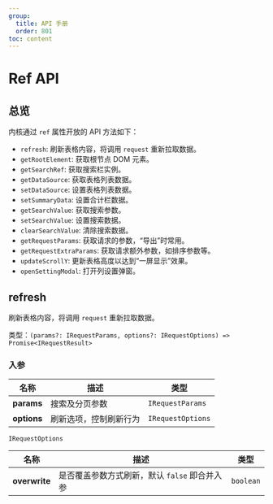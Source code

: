 ```yaml
---
group:
  title: API 手册
  order: 801
toc: content
---
```


# Ref API

## 总览

内核通过 `ref` 属性开放的 API 方法如下：

- `refresh`: 刷新表格内容，将调用 `request` 重新拉取数据。
- `getRootElement`: 获取根节点 DOM 元素。
- `getSearchRef`: 获取搜索栏实例。
- `getDataSource`: 获取表格列表数据。
- `setDataSource`: 设置表格列表数据。
- `setSummaryData`: 设置合计栏数据。
- `getSearchValue`: 获取搜索参数。
- `setSearchValue`: 设置搜索数据。
- `clearSearchValue`: 清除搜索数据。
- `getRequestParams`: 获取请求的参数，“导出”时常用。
- `getRequestExtraParams`: 获取请求额外参数，如排序参数等。
- `updateScrollY`: 更新表格高度以达到“一屏显示”效果。
- `openSettingModal`: 打开列设置弹窗。

## refresh

刷新表格内容，将调用 `request` 重新拉取数据。

类型：`(params?: IRequestParams, options?: IRequestOptions) => Promise<IRequestResult>`

### 入参

| **名称**    | **描述**               | **类型**          |
| ----------- | ---------------------- | ----------------- |
| **params**  | 搜索及分页参数         | `IRequestParams`  |
| **options** | 刷新选项，控制刷新行为 | `IRequestOptions` |

`IRequestOptions`

| **名称**      | **描述**                                      | **类型**  |
| ------------- | --------------------------------------------- | --------- |
| **overwrite** | 是否覆盖参数方式刷新，默认 `false` 即合并入参 | `boolean` |
